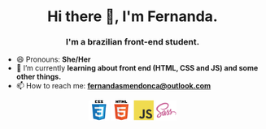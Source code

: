 <h1 align="center">Hi there 👋, I'm Fernanda.</h1>

<h3  align="center">I'm a brazilian front-end student.</h3>

- 😄 Pronouns: <b>She/Her</b>
- 🌱 I’m currently <b>learning about front end (HTML, CSS and JS) and some other things.</b>
- 📫 How to reach me: <b>fernandasmendonca@outlook.com</b>

<p align="center">
  <img src="https://github.com/FernandaMendonca/FernandaMendonca/blob/master/css.svg" alt="CSS3" width="40" height="40"/>
  <img src="https://github.com/FernandaMendonca/FernandaMendonca/blob/master/html5.svg" alt="HTML5" width="40" height="40"/>
  <img src="https://github.com/FernandaMendonca/FernandaMendonca/blob/master/js.svg" alt="JavaScript" width="40" height="40"/>
  <img src="https://github.com/FernandaMendonca/FernandaMendonca/blob/master/sass.svg" alt="SASS" width="40" height="40"/>
 </p>



<!--
**FernandaMendonca/FernandaMendonca** is a ✨ _special_ ✨ repository because its `README.md` (this file) appears on your GitHub profile.

Here are some ideas to get you started:

- 🔭 I’m currently working on ...

- 👯 I’m looking to collaborate on ...
- 🤔 I’m looking for help with ...
- 💬 Ask me about ...

- ⚡ Fun fact: ...


-->

